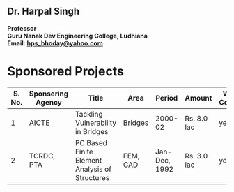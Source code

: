 ## Dr. Harpal Singh
**Professor**  
**Guru Nanak Dev Engineering College, Ludhiana**  
**Email: hps_bhoday@yahoo.com**

# Sponsored Projects


| S. No. | Sponsering Agency | Title                                          | Area     | Period        | Amount      | Whether Completed |
| ------ | ----------------- | ---------------------------------------------- | -------- | ------------- | ----------- | ----------------- |
| 1      | AICTE             | Tackling Vulnerability in Bridges              | Bridges  | 2000-02       | Rs. 8.0 lac | yes               |
| 2      | TCRDC, PTA        | PC Based Finite Element Analysis of Structures | FEM, CAD | Jan-Dec, 1992 | Rs. 3.0 lac | yes               |
